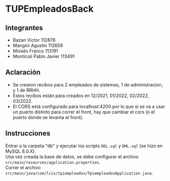# TUPEmpleadosBack

## Integrantes

- Bazan Victor 112878
- Mangini Agustín 112659 
- Moisés Franco 113191 
- Montícoli Pablo Javier 113491

## Aclaración

- Se crearon recibos para 2 empleados de sistemas, 1 de administracion, y 1 de RRHH.  
- Estos recibos están para creados en 12/2021, 01/2022, 02/2022, 03/2022.  
- El CORS está configurado para localhost:4200 por lo que si se va a usar un puerto distinto para correr el front, hay que cambiar el cors (o el puerto donde se levanta el front).  

## Instrucciones

Entrar a la carpeta "db" y ejecutar los scripts `DDL.sql` y `DML.sql` (se hizo en MySQL 8.0.X).  
Una vez creada la base de datos, se debe configurar el archivo `src/main/resources/application.properties`.  
Correr el archivo `src/main/java/com/lciv/tpiempleados/TpiempleadosApplication.java`.  
